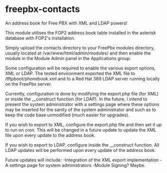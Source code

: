 # freepbx-contacts

An address book for Free PBX with XML and LDAP powers!

This module utilises the FOP2 address book table installed in the asterisk
database with FOP2's installation.

Simply upload the contacts directory to your FreePbx modules directory, usually
located at /var/www/html/admin/modules/ and then enable the module in the Module
Admin panel in the Applications group.

Some configuration will be required to enable the various export options, XML or
LDAP. The tested environment exported the XML file to /tftpboot/phonebook.xml
and to a Red Hat 389 LDAP server running locally on the FreePbx server.

Currently, configuration is done by modifying the export.php file (for XML) or
inside the __construct function (for LDAP). In the future, I intend to present
the system administrator with a settings page where these options may be
inserted for the sanity of the system administrator and such as to keep the
code base unmodified (much easier for upgrades).

If you wish to export to XML, configure the export.php file and then set it up
to run on cron. This will be changed in a future update to update the XML file
upon every update to the address book.

If you wish to export to LDAP, configure inside the __construct function. All
LDAP updates will be performed upon every update of the address book.

Future updates will include:
    -Integration of the XML export implementation
    -A settings page for system administrators
    -Module Signing? Maybe.
